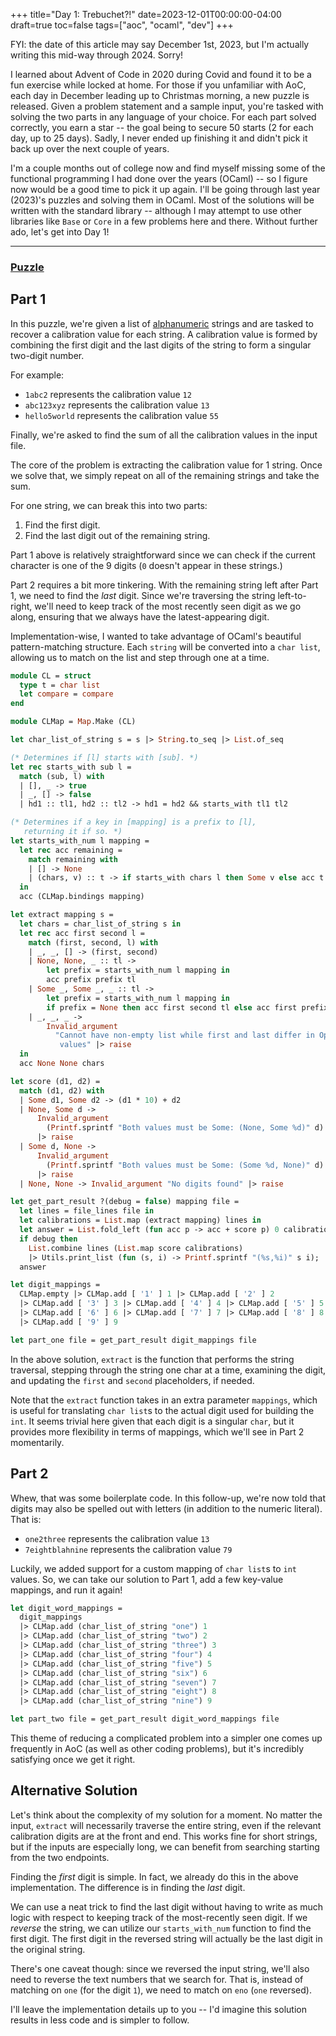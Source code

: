 +++
title="Day 1: Trebuchet?!"
date=2023-12-01T00:00:00-04:00
draft=true
toc=false
tags=["aoc", "ocaml", "dev"]
+++

FYI: the date of this article may say December 1st, 2023, but I'm actually writing this mid-way through 2024. Sorry!

I learned about Advent of Code in 2020 during Covid and found it to be a fun exercise while locked at home. For those if you unfamiliar with AoC, each day in December leading up to Christmas morning, a new puzzle is released.  Given a problem statement and a sample input, you're tasked with solving the two parts in any language of your choice.  For each part solved correctly, you earn a star -- the goal being to secure 50 starts (2 for each day, up to 25 days). Sadly, I never ended up finishing it and didn't pick it back up over the next couple of years.  

I'm a couple months out of college now and find myself missing some of the functional programming I had done over the years (OCaml) -- so I figure now would be a good time to pick it up again.  I'll be going through last year (2023)'s puzzles and solving them in OCaml.  Most of the solutions will be written with the standard library -- although I may attempt to use other libraries like `Base` or `Core` in a few problems here and there.  Without further ado, let's get into Day 1!

---

### **[Puzzle](https://adventofcode.com/2023/day/1)**


## Part 1

In this puzzle, we're given a list of [alphanumeric](https://en.wikipedia.org/wiki/Alphanumericals) strings and are tasked to recover a calibration value for each string.  A calibration value is formed by combining the first digit and the last digits of the string to form a singular two-digit number.

For example:
- `1abc2` represents the calibration value `12`
- `abc123xyz` represents the calibration value `13`
- `hello5world` represents the calibration value `55`

Finally, we're asked to find the sum of all the calibration values in the input file.

The core of the problem is extracting the calibration value for 1 string.  Once we solve that, we simply repeat on all of the remaining strings and take the sum.

For one string, we can break this into two parts:
1. Find the first digit.
2. Find the last digit out of the remaining string.

Part 1 above is relatively straightforward since we can check if the current character is one of the 9 digits (`0` doesn't appear in these strings.)

Part 2 requires a bit more tinkering.  With the remaining string left after Part 1, we need to find the _last_ digit. Since we're traversing the string left-to-right, we'll need to keep track of the most recently seen digit as we go along, ensuring that we always have the latest-appearing digit.

Implementation-wise, I wanted to take advantage of OCaml's beautiful pattern-matching structure.  Each `string` will be converted into a `char list`, allowing us to match on the list and step through one at a time.

```ml
module CL = struct
  type t = char list
  let compare = compare
end

module CLMap = Map.Make (CL)

let char_list_of_string s = s |> String.to_seq |> List.of_seq

(* Determines if [l] starts with [sub]. *)
let rec starts_with sub l =
  match (sub, l) with
  | [], _ -> true
  | _, [] -> false
  | hd1 :: tl1, hd2 :: tl2 -> hd1 = hd2 && starts_with tl1 tl2

(* Determines if a key in [mapping] is a prefix to [l], 
   returning it if so. *)
let starts_with_num l mapping =
  let rec acc remaining =
    match remaining with
    | [] -> None
    | (chars, v) :: t -> if starts_with chars l then Some v else acc t
  in
  acc (CLMap.bindings mapping)

let extract mapping s =
  let chars = char_list_of_string s in
  let rec acc first second l =
    match (first, second, l) with
    | _, _, [] -> (first, second)
    | None, None, _ :: tl ->
        let prefix = starts_with_num l mapping in
        acc prefix prefix tl
    | Some _, Some _, _ :: tl ->
        let prefix = starts_with_num l mapping in
        if prefix = None then acc first second tl else acc first prefix tl
    | _, _, _ ->
        Invalid_argument
          "Cannot have non-empty list while first and last differ in Optional \
           values" |> raise
  in
  acc None None chars

let score (d1, d2) =
  match (d1, d2) with
  | Some d1, Some d2 -> (d1 * 10) + d2
  | None, Some d ->
      Invalid_argument
        (Printf.sprintf "Both values must be Some: (None, Some %d)" d)
      |> raise
  | Some d, None ->
      Invalid_argument
        (Printf.sprintf "Both values must be Some: (Some %d, None)" d)
      |> raise
  | None, None -> Invalid_argument "No digits found" |> raise

let get_part_result ?(debug = false) mapping file =
  let lines = file_lines file in
  let calibrations = List.map (extract mapping) lines in
  let answer = List.fold_left (fun acc p -> acc + score p) 0 calibrations in
  if debug then
    List.combine lines (List.map score calibrations)
    |> Utils.print_list (fun (s, i) -> Printf.sprintf "(%s,%i)" s i);
  answer

let digit_mappings =
  CLMap.empty |> CLMap.add [ '1' ] 1 |> CLMap.add [ '2' ] 2
  |> CLMap.add [ '3' ] 3 |> CLMap.add [ '4' ] 4 |> CLMap.add [ '5' ] 5
  |> CLMap.add [ '6' ] 6 |> CLMap.add [ '7' ] 7 |> CLMap.add [ '8' ] 8
  |> CLMap.add [ '9' ] 9

let part_one file = get_part_result digit_mappings file
```

In the above solution, `extract` is the function that performs the string traversal, stepping through the string one char at a time, examining the digit, and updating the `first` and `second` placeholders, if needed.

Note that the `extract` function takes in an extra parameter `mappings`, which is useful for translating `char list`s to the actual digit used for building the `int`.  It seems trivial here given that each digit is a singular `char`, but it provides more flexibility in terms of mappings, which we'll see in Part 2 momentarily.

## Part 2
Whew, that was some boilerplate code.  In this follow-up, we're now told that digits may also be spelled out with letters (in addition to the numeric literal).  That is:
- `one2three` represents the calibration value `13`
- `7eightblahnine` represents the calibration value `79`

Luckily, we added support for a custom mapping of `char list`s to `int` values.  So, we can take our solution to Part 1, add a few key-value mappings, and run it again!

```ml
let digit_word_mappings =
  digit_mappings
  |> CLMap.add (char_list_of_string "one") 1
  |> CLMap.add (char_list_of_string "two") 2
  |> CLMap.add (char_list_of_string "three") 3
  |> CLMap.add (char_list_of_string "four") 4
  |> CLMap.add (char_list_of_string "five") 5
  |> CLMap.add (char_list_of_string "six") 6
  |> CLMap.add (char_list_of_string "seven") 7
  |> CLMap.add (char_list_of_string "eight") 8
  |> CLMap.add (char_list_of_string "nine") 9

let part_two file = get_part_result digit_word_mappings file
```

This theme of reducing a complicated problem into a simpler one comes up frequently in AoC (as well as other coding problems), but it's incredibly satisfying once we get it right.

## Alternative Solution
Let's think about the complexity of my solution for a moment. No matter the input, `extract` will necessarily traverse the entire string, even if the relevant calibration digits are at the front and end.  This works fine for short strings, but if the inputs are especially long, we can benefit from searching starting from the two endpoints.

Finding the _first_ digit is simple. In fact, we already do this in the above implementation.  The difference is in finding the _last_ digit.

We can use a neat trick to find the last digit without having to write as much logic with respect to keeping track of the most-recently seen digit.  If we _reverse_ the string, we can utilize our `starts_with_num` function to find the first digit.  The first digit in the reversed string will actually be the last digit in the original string.

There's one caveat though: since we reversed the input string, we'll also need to reverse the text numbers that we search for.  That is, instead of matching on `one` (for the digit `1`), we need to match on `eno` (`one` reversed).

I'll leave the implementation details up to you -- I'd imagine this solution results in less code and is simpler to follow.  